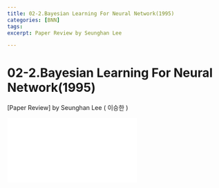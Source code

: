 ```yaml
---
title: 02-2.Bayesian Learning For Neural Network(1995)
categories: [BNN]
tags: 
excerpt: Paper Review by Seunghan Lee

---
```


02-2.Bayesian Learning For Neural Network(1995)
===============================================

[Paper Review] by Seunghan Lee ( 이승한 )

<embed src="/assets/pdf/BNN/review/[review]02-2.Bayesian Learning For Neural Network(1995).pdf#toolbar=0&navpanes=0&scrollbar=0" type="application/pdf" />